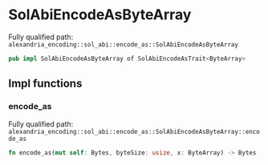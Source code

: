 # SolAbiEncodeAsByteArray

Fully qualified path: `alexandria_encoding::sol_abi::encode_as::SolAbiEncodeAsByteArray`

```rust
pub impl SolAbiEncodeAsByteArray of SolAbiEncodeAsTrait<ByteArray>
```

## Impl functions

### encode_as

Fully qualified path: `alexandria_encoding::sol_abi::encode_as::SolAbiEncodeAsByteArray::encode_as`

```rust
fn encode_as(mut self: Bytes, byteSize: usize, x: ByteArray) -> Bytes
```


